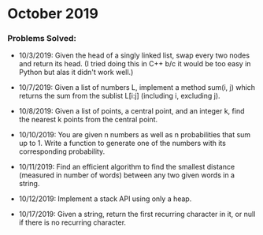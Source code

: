 # October 2019

### Problems Solved:
- 10/3/2019: Given the head of a singly linked list, swap every two nodes and return its head. (I tried doing this in C++ b/c it would be too easy in Python but alas it didn't work well.)

- 10/7/2019: Given a list of numbers L, implement a method sum(i, j)
which returns the sum from the sublist L[i:j] (including i, excluding j).

- 10/8/2019: Given a list of points, a central point, and an integer k,
find the nearest k points from the central point.

- 10/10/2019: You are given n numbers as well as n probabilities
that sum up to 1. Write a function to generate one of the
numbers with its corresponding probability.

- 10/11/2019: Find an efficient algorithm to find the
smallest distance (measured in number of words)
between any two given words in a string.

- 10/12/2019: Implement a stack API using only a heap.

- 10/17/2019: Given a string, return the first recurring character in it,
or null if there is no recurring character.
